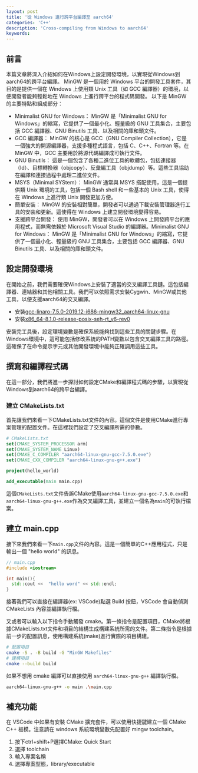 ```yaml
---
layout: post
title: '從 Windows 進行跨平台編譯至 aarch64'
categories: 'C++'
description: 'Cross-compiling from Windows to aarch64'
keywords: 
---
```


## 前言
本篇文章將深入介紹如何在Windows上設定開發環境，以實現從Windows到aarch64的跨平台編譯。
MinGW 是一個用於 Windows 平台的開發工具套件，其目的是提供一個在 Windows 上使用類 Unix 工具（如 GCC 編譯器）的環境，以便開發者能夠輕鬆地在 Windows 上進行跨平台的程式碼開發。 以下是 MinGW 的主要特點和組成部分：

- Minimalist GNU for Windows： MinGW 是「Minimalist GNU for Windows」的縮寫，它提供了一個最小化、輕量級的 GNU 工具集合，主要包括 GCC 編譯器、GNU Binutils 工具、以及相關的庫和頭文件。
- GCC 編譯器： MinGW 的核心是 GCC（GNU Compiler Collection），它是一個強大的開源編譯器，支援多種程式語言，包括 C、C++、Fortran 等。在 MinGW 中，GCC 主要用於將源代碼編譯成可執行文件。
- GNU Binutils： 這是一個包含了各種二進位工具的軟體包，包括連接器（ld）、目標轉換器（objcopy）、反彙編工具（objdump）等。這些工具協助在編譯和連接過程中處理二進位文件。
- MSYS（Minimal SYStem）： MinGW 通常與 MSYS 搭配使用，這是一個提供類 Unix 環境的工具，包括一個 Bash shell 和一些基本的 Unix 工具，使得在 Windows 上進行類 Unix 開發更加方便。
- 簡單安裝： MinGW 的安裝相對簡單，開發者可以通過下載安裝管理器進行工具的安裝和更新。這使得在 Windows 上建立開發環境變得容易。
- 支援跨平台開發： 使用 MinGW，開發者可以在 Windows 上開發跨平台的應用程式，而無需依賴於 Microsoft Visual Studio 的編譯器。Minimalist GNU for Windows： MinGW 是「Minimalist GNU for Windows」的縮寫，它提供了一個最小化、輕量級的 GNU 工具集合，主要包括 GCC 編譯器、GNU Binutils 工具、以及相關的庫和頭文件。

## 設定開發環境
在開始之前，我們需要確保Windows上安裝了適當的交叉編譯工具鏈。這包括編譯器、連結器和其他相關工具。我們可以依照需求安裝Cygwin、MinGW或其他工具，以便支援aarch64的交叉編譯。

- 安裝[gcc-linaro-7.5.0-2019.12-i686-mingw32_aarch64-linux-gnu](https://releases.linaro.org/components/toolchain/binaries/latest-7/aarch64-linux-gnu/)
- 安裝[x86_64-8.1.0-release-posix-seh-rt_v6-rev0](https://releases.linaro.org/components/toolchain/binaries/latest-7/aarch64-linux-gnu/)

安裝完工具後，設定環境變數是確保系統能夠找到這些工具的關鍵步驟。在Windows環境中，這可能包括修改系統的PATH變數以包含交叉編譯工具的路徑。這確保了在命令提示字元或其他開發環境中能夠正確調用這些工具。

## 撰寫和編譯程式碼
在這一部分，我們將進一步探討如何設定CMake和編譯程式碼的步驟，以實現從Windows到aarch64的跨平台編譯。

### 建立 CMakeLists.txt
首先讓我們來看一下CMakeLists.txt文件的內容。這個文件是使用CMake進行專案管理的配置文件。在這裡我們設定了交叉編譯所需的參數。

```cmake
# CMakeLists.txt
set(CMAKE_SYSTEM_PROCESSOR arm)
set(CMAKE_SYSTEM_NAME Linux)
set(CMAKE_C_COMPILER "aarch64-linux-gnu-gcc-7.5.0.exe")
set(CMAKE_CXX_COMPILER "aarch64-linux-gnu-g++.exe")

project(hello_world)

add_executable(main main.cpp)
```

這個`CMakeLists.txt`文件告訴CMake使用`aarch64-linux-gnu-gcc-7.5.0.exe`和`aarch64-linux-gnu-g++.exe`作為交叉編譯工具，並建立一個名為`main`的可執行檔案。

## 建立 main.cpp
接下來我們來看一下`main.cpp`文件的內容。這是一個簡單的C++應用程式，只是輸出一個 "hello world" 的訊息。

```c++
// main.cpp
#include <iostream>

int main(){
  std::cout <<  "hello word" << std::endl;
}
```

接著我們可以直接在編譯器(ex: VSCode)點選 Build 按鈕，VSCode 會自動偵測 CMakeLists 內容並編譯執行檔。


又或者可以輸入以下指令手動觸發 cmake。第一條指令是配置項目，CMake將根據CMakeLists.txt文件和項目的結構生成構建系統所需的文件。第二條指令是根據前一步的配置訊息，使用構建系統(make)進行實際的項目構建。

```sh
# 配置項目
cmake -S . -B build -G "MinGW Makefiles"
# 建構項目
cmake --build build
```

如果不想用 cmake 編譯可以直接使用 `aarch64-linux-gnu-g++` 編譯執行檔。

```sh
aarch64-linux-gnu-g++ -o main .\main.cpp
```

## 補充功能
在 VSCode 中如果有安裝 CMake 擴充套件，可以使用快捷鍵建立一個 CMake C++ 板模。注意請在 windows 系統環境變數先配置好 mingw toolchain。

1. 按下ctrl+shift+P選擇CMake: Quick Start
2. 選擇 toolchain
3. 輸入專案名稱
4. 選擇專案型態，library/executable
